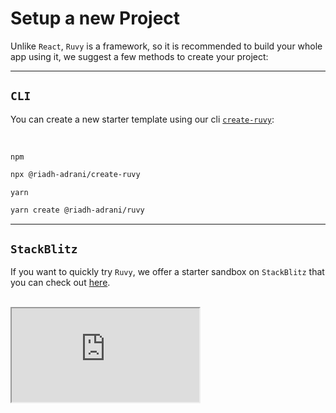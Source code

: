 # Setup a new Project

Unlike `React`, `Ruvy` is a framework, so it is recommended to build your whole app using it, we suggest a few methods to create your project:

---

## `CLI`

You can create a new starter template using our cli <a target="_blank" href="https://github.com/RiadhAdrani/create-ruvy">`create-ruvy`</a>:

<br/>

`npm`

```bash
npx @riadh-adrani/create-ruvy
```

`yarn`

```bash
yarn create @riadh-adrani/ruvy
```

---

## `StackBlitz`

If you want to quickly try `Ruvy`, we offer a starter sandbox on `StackBlitz` that you can check out <a target="_blank" href="https://stackblitz.com/edit/ruvy-dbjavf?file=src%2Fmain.tsx">here</a>.

<br/>

<iframe src="https://stackblitz.com/edit/ruvy-dbjavf?embed=1&file=src%2Fmain.tsx" class="stackblitz"></iframe>
